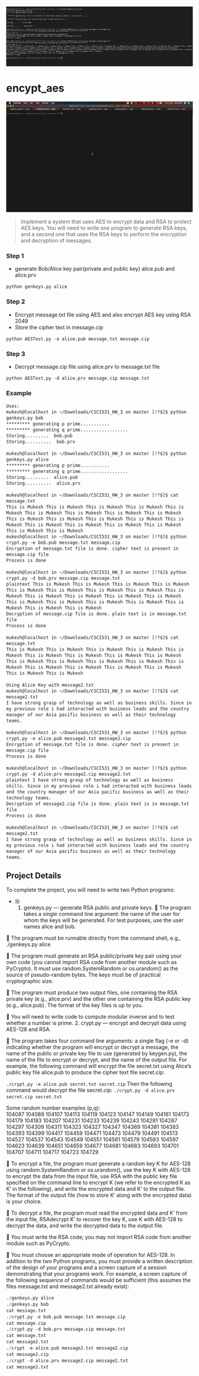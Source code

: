 ![screenshot ](https://github.com/mukeshkdangi/encypt_aes/blob/master/Screenshot%202019-04-04%20at%201.01.05%20AM.png)
# encypt_aes
![AES Encryption ](https://github.com/mukeshkdangi/encypt_aes/blob/master/ezgif.com-video-to-gif.gif)
> Implement a system that uses AES to encrypt data and RSA to protect AES keys. You will
need to write one program to generate RSA keys, and a second one that uses the RSA keys to perform the
encryption and decryption of messages.

### Step 1 
- generate Bob/Alice key pair(private and public key) alice.pub and alice.prv
```
python genkeys.py alice
```
### Step 2
- Encrypt message.txt file using AES and also encrypt AES key using RSA 2049 
- Store the cipher text in message.cip
```
python AESTest.py -e alice.pub message.txt message.cip
```

### Step 3
- Decrypt message.cip file using alice.prv to  message.txt file 
```
python AESTest.py -d alice.prv message.cip message.txt
 ```

### Example 
```
Uses: 
mukesh@localhost in ~/Downloads/CSCI531_HW_3 on master [!?$]$ python genkeys.py bob
********* generating p prime...........
********* generating q prime..................
Storing.........  bob.pub
Storing..........  bob.prv

mukesh@localhost in ~/Downloads/CSCI531_HW_3 on master [!?$]$ python genkeys.py alice
********* generating p prime...........
********* generating q prime..................
Storing.........  alice.pub
Storing..........  alice.prv

mukesh@localhost in ~/Downloads/CSCI531_HW_3 on master [!?$]$ cat message.txt 
This is Mukesh This is Mukesh This is Mukesh This is Mukesh This is Mukesh This is Mukesh This is Mukesh This is Mukesh This is Mukesh This is Mukesh This is Mukesh This is Mukesh This is Mukesh This is Mukesh This is Mukesh This is Mukesh This is Mukesh This is Mukesh This is Mukesh This is Mukesh 
mukesh@localhost in ~/Downloads/CSCI531_HW_3 on master [!?$]$ python crypt.py -e bob.pub message.txt message.cip
Encryption of message.txt file is done. cipher text is present in message.cip file 
Process is done 

mukesh@localhost in ~/Downloads/CSCI531_HW_3 on master [!?$]$ python crypt.py -d bob.prv message.cip message.txt
plaintext This is Mukesh This is Mukesh This is Mukesh This is Mukesh This is Mukesh This is Mukesh This is Mukesh This is Mukesh This is Mukesh This is Mukesh This is Mukesh This is Mukesh This is Mukesh This is Mukesh This is Mukesh This is Mukesh This is Mukesh This is Mukesh This is Mukesh This is Mukesh 
Decryption of message.cip file is done. plain text is in message.txt file 
Process is done 

mukesh@localhost in ~/Downloads/CSCI531_HW_3 on master [!?$]$ cat message.txt
This is Mukesh This is Mukesh This is Mukesh This is Mukesh This is Mukesh This is Mukesh This is Mukesh This is Mukesh This is Mukesh This is Mukesh This is Mukesh This is Mukesh This is Mukesh This is Mukesh This is Mukesh This is Mukesh This is Mukesh This is Mukesh This is Mukesh This is Mukesh 

Using Alice Key with message2.txt
mukesh@localhost in ~/Downloads/CSCI531_HW_3 on master [!?$]$ cat message2.txt 
I have strong grasp of technology as well as business skills. Since in my previous role i had interacted with business leads and the country manager of our Asia pacific business as well as their technology teams.

mukesh@localhost in ~/Downloads/CSCI531_HW_3 on master [!?$]$ python crypt.py -e alice.pub message2.txt message2.cip
Encryption of message.txt file is done. cipher text is present in message.cip file 
Process is done 

mukesh@localhost in ~/Downloads/CSCI531_HW_3 on master [!?$]$ python crypt.py -d alice.prv message2.cip message2.txt
plaintext I have strong grasp of technology as well as business skills. Since in my previous role i had interacted with business leads and the country manager of our Asia pacific business as well as their technology teams.
Decryption of message2.cip file is done. plain text is in message.txt file 
Process is done 

mukesh@localhost in ~/Downloads/CSCI531_HW_3 on master [!?$]$ cat message2.txt 
I have strong grasp of technology as well as business skills. Since in my previous role i had interacted with business leads and the country manager of our Asia pacific business as well as their technology teams.

```
## Project Details
To complete the project, you will need to write two Python programs:
-[x] 1. genkeys.py — generate RSA public and private keys.
 The program takes a single command line argument: the name of the user for whom the keys will
be generated. For test purposes, use the user names alice and bob.

 The program must be runnable directly from the command shell, e.g., ./genkeys.py alice

 The program must generate an RSA public/private key pair using your own code (you cannot
import RSA code from another module such as PyCrypto). It must use random.SystemRandom or
os.urandom() as the source of pseudo-random bytes. The keys must be of practical cryptographic
size.

 The program must produce two output files, one containing the RSA private key (e.g., alice.prv)
and the other one containing the RSA public key (e.g., alice.pub). The format of the key files is
up to you.

 You will need to write code to compute modular inverse and to test whether a number is prime.
2. crypt.py — encrypt and decrypt data using AES-128 and RSA.

 The program takes four command line arguments: a single flag (-e or -d) indicating whether the
program will encrypt or decrypt a message, the name of the public or private key file to use
(generated by keygen.py), the name of the file to encrypt or decrypt, and the name of the output
file. For example, the following command will encrypt the file secret.txt using Alice’s public key
file alice.pub to produce the cipher text file secret.cip:

```./crypt.py -e alice.pub secret.txt secret.cip```
Then the following command would decrypt the file secret.cip:
```./crypt.py -d alice.prv secret.cip secret.txt```

Some random number examples (p,q):  
104087 104089 104107 104113 104119 104123 104147 104149 104161 104173 
104179 104183 104207 104231 104233 104239 104243 104281 104287 104297 
104309 104311 104323 104327 104347 104369 104381 104383 104393 104399 
104417 104459 104471 104473 104479 104491 104513 104527 104537 104543 
104549 104551 104561 104579 104593 104597 104623 104639 104651 104659 
104677 104681 104683 104693 104701 104707 104711 104717 104723 104729
 
 To encrypt a file, the program must generate a random key K for AES-128 using
random.SystemRandom or os.urandom(), use the key K with AES-128 to encrypt the data from
the input file, use RSA with the public key file specified on the command line to encrypt K (we
refer to the encrypted K as K’ in the following), and write the encrypted data and K’ to the output
file. The format of the output file (how to store K’ along with the encrypted data) is your choice.

 To decrypt a file, the program must read the encrypted data and K’ from the input file, RSAdecrypt K’ to recover the key K, use K with AES-128 to decrypt the data, and write the decrypted
data to the output file.

 You must write the RSA code; you may not import RSA code from another module such as
PyCrypto.

 You must choose an appropriate mode of operation for AES-128.
In addition to the two Python programs, you must provide a written description of the design of your
programs and a screen capture of a session demonstrating that your programs work. For example, a screen
capture of the following sequence of commands would be sufficient (this assumes the files message.txt
and message2.txt already exist):
```python
./genkeys.py alice
./genkeys.py bob
cat message.txt
./crypt.py -e bob.pub message.txt message.cip
cat message.cip
./crypt.py -d bob.prv message.cip message.txt
cat message.txt
cat message2.txt
./crypt -e alice.pub message2.txt message2.cip
cat message2.cip
./crypt -d alice.prv message2.cip message2.txt
cat message2.txt
```


